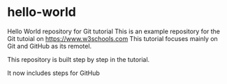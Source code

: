 # hello-world
Hello World repository for Git tutorial
This is an example repository for the Git tutoial on https://www.w3schools.com
This tutorial focuses mainly on Git and GitHub as its remotel.

This repository is built step by step in the tutorial.

It now includes steps for GitHub
